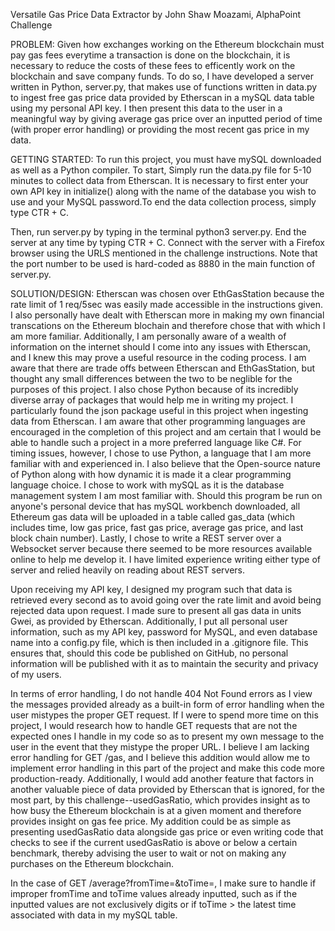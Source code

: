 Versatile Gas Price Data Extractor
by John Shaw Moazami, 
AlphaPoint Challenge


PROBLEM:
Given how exchanges working on the Ethereum blockchain must pay
gas fees everytime a transaction is done on the blockchain,
it is necessary to reduce the costs of these fees to efficently
work on the blockchain and save company funds. To do so, I have 
developed a server written in Python, server.py, that makes use of functions 
written in data.py to ingest free gas price data provided by Etherscan in a mySQL 
data table using my personal API key. I then present this data to the user in a meaningful 
way by giving average gas price over an inputted period of time (with proper error
handling) or providing the most recent gas price in my data.

GETTING STARTED:
To run this project, you must have mySQL downloaded as well as a Python compiler. To start,
Simply run the data.py file for 5-10 minutes to collect data from Etherscan. It is necessary
to first enter your own API key in initialize() along with the name of the database you wish to use
and your MySQL password.To end the data collection process, simply type CTR + C. 

Then, run server.py by typing in the terminal python3 server.py. End the server at any time by typing
CTR + C. Connect with the server with a Firefox browser using the URLS mentioned in the challenge instructions.
Note that the port number to be used is hard-coded as 8880 in the main function of server.py.

SOLUTION/DESIGN:
Etherscan was chosen over EthGasStation because the rate limit of 1 req/5sec was
easily made accessible in the instructions given. I also personally have dealt with
Etherscan more in making my own financial transcations on the Ethereum blochain and 
therefore chose that with which I am more familiar. Additionally, I am personally aware
of a wealth of information on the internet should I come into any issues with Etherscan,
and I knew this may prove a useful resource in the coding process. I am aware that there are trade offs between Etherscan
and EthGasStation, but thought any small differences between the two to be neglible for the purposes of this project.
 I also chose Python because of its incredibly diverse array of packages that would help me in writing my project. 
 I particularly found the json package useful in this project when ingesting data from Etherscan. I am
  aware that other programming languages are encouraged in the completion of this project and am certain that
I would be able to handle such a project in a more preferred language like C#. For timing issues, however,
I chose to use Python, a language that I am more familiar with and experienced in. I also believe that the
Open-source nature of Python along with how dynamic it is made it a clear programming language choice.
I chose to work with mySQL as it is the database management system I am most familiar with. Should this
program be run on anyone's personal device that has mySQL workbench downloaded, all Ethereum gas data will
 be uploaded in a table called gas_data (which includes time, low gas price, fast gas price, average gas price, 
 and last block chain number). Lastly, I chose to write a REST server over a Websocket server because there 
 seemed to be more resources available online to help me develop it. I have limited experience writing either type of server 
 and relied heavily on reading about REST servers. 

 Upon receiving my API key, I designed my program such that data is retrieved every second as to avoid
going over the rate limit and avoid being rejected data upon request. I made sure to present all
gas data in units Gwei, as provided by Etherscan. Additionally, I put all personal user 
information, such as my API key, password for MySQL, and even database name into a config.py file,
which is then included in a .gitignore file. This ensures that, should this code be published on GitHub,
no personal information will be published with it as to maintain the security and privacy of
my users.

In terms of error handling, I do not handle 404 Not Found errors as I view the messages provided already
as a built-in form of error handling when the user mistypes the proper GET request. If I were to spend more time
on this project, I would research how to handle GET requests that are not the expected ones I handle in my code so as
to present my own message to the user in the event that they mistype the proper URL. I believe I am lacking error handling
for GET /gas, and I believe this addition would allow me to implement error handling in this part of the project and make this
code more production-ready. Additionally, I would add another feature that factors in another valuable piece of data provided 
by Etherscan that is ignored, for the most part, by this challenge--usedGasRatio, which provides insight as to how busy 
the Ethereum blockchain is at a given moment and therefore provides insight on gas fee price. My addition could be as simple as 
presenting usedGasRatio data alongside gas price or even writing code that checks to see if the current usedGasRatio is above
or below a certain benchmark, thereby advising the user to wait or not on making any purchases on the Ethereum blockchain.


In the case of GET /average?fromTime=&toTime=, I make sure to handle if improper fromTime and toTime values already
inputted, such as if the inputted values are not exclusively digits or if toTime > the latest time associated
with data in my mySQL table. 
